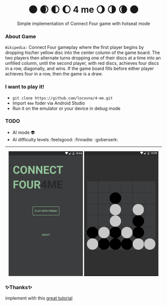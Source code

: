 <h1 align="center"> 🌑  🌒  🌓  🌔 4 me 🌖  🌗  🌘 🌑 </h1>
<p align="center">Simple implementation of Connect Four game with hotseat mode</p>

### About Game
`Wikipedia:` Connect Four gameplay where the first player begins by dropping his/her yellow disc into the center column of the game board. The two players then alternate turns dropping one of their discs at a time into an unfilled column, until the second player, with red discs, achieves four discs in a row, diagonally, and wins. If the game board fills before either player achieves four in a row, then the game is a draw.

### I want to play it!
- `git clone https://github.com/locovna/4-me.git`
- Import `4me` foder via Android Studio
- Run it on the emulator or your device in debug mode

### TODO
- AI mode 👽
- AI difficulty levels :feelsgood: :finnadie: :goberserk:

---
<div align="center">
<img src="img/main_screen.png" height="400">
<img src="img/gameplay_screen.png" height="400">
</div>

### ✨Thanks✨
implement with this [great tutorial](https://www.youtube.com/watch?v=CbKJqeOxQQ4&list=LLsEprLTBqYvbN0Bqp9aYgQw&index=12)
